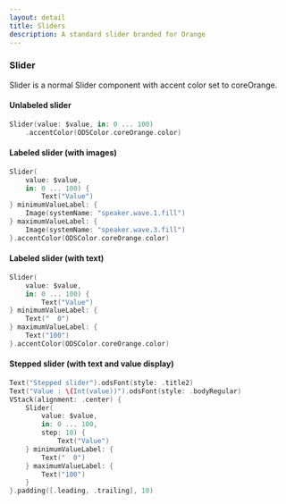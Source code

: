 ```yaml
---
layout: detail
title: Sliders
description: A standard slider branded for Orange
---
```



### Slider

Slider is a normal Slider component with accent color set to coreOrange.


#### Unlabeled slider

```swift
Slider(value: $value, in: 0 ... 100)
    .accentColor(ODSColor.coreOrange.color)
```

#### Labeled slider (with images)

```swift
Slider(
    value: $value,
    in: 0 ... 100) {
        Text("Value")
} minimumValueLabel: {
    Image(systemName: "speaker.wave.1.fill")
} maximumValueLabel: {
    Image(systemName: "speaker.wave.3.fill")
}.accentColor(ODSColor.coreOrange.color)
``` 

#### Labeled slider (with text)

```swift
Slider(
    value: $value,
    in: 0 ... 100) {
        Text("Value")
} minimumValueLabel: {
    Text("  0")
} maximumValueLabel: {
    Text("100")
}.accentColor(ODSColor.coreOrange.color)
``` 

#### Stepped slider (with text and value display)

```swift
Text("Stepped slider").odsFont(style: .title2)
Text("Value : \(Int(value))").odsFont(style: .bodyRegular)
VStack(alignment: .center) {
    Slider(
        value: $value,
        in: 0 ... 100,
        step: 10) {
            Text("Value")
    } minimumValueLabel: {
        Text("  0")
    } maximumValueLabel: {
        Text("100")
    }
}.padding([.leading, .trailing], 10)
``` 
